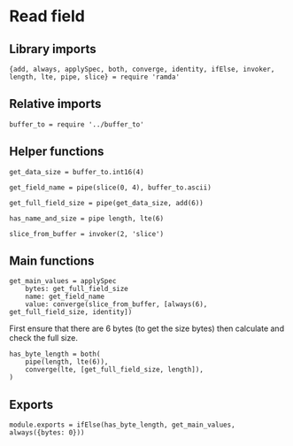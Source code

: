 # Read field

## Library imports

	{add, always, applySpec, both, converge, identity, ifElse, invoker, length, lte, pipe, slice} = require 'ramda'


## Relative imports

	buffer_to = require '../buffer_to'


## Helper functions

	get_data_size = buffer_to.int16(4)

	get_field_name = pipe(slice(0, 4), buffer_to.ascii)

	get_full_field_size = pipe(get_data_size, add(6))

	has_name_and_size = pipe length, lte(6)

	slice_from_buffer = invoker(2, 'slice')


## Main functions

	get_main_values = applySpec
		bytes: get_full_field_size
		name: get_field_name
		value: converge(slice_from_buffer, [always(6), get_full_field_size, identity])


First ensure that there are 6 bytes (to get the size bytes) then calculate and check the full size.

	has_byte_length = both(
		pipe(length, lte(6)),
		converge(lte, [get_full_field_size, length]),
	)


## Exports

	module.exports = ifElse(has_byte_length, get_main_values, always({bytes: 0}))

